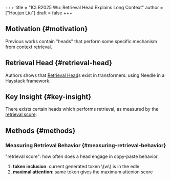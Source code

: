 +++
title = "ICLR2025 Wu: Retrieval Head Explains Long Context"
author = ["Houjun Liu"]
draft = false
+++

## Motivation {#motivation}

Previous works contain "heads" that perform some specific mechanism from context retrieval.


## Retrieval Head {#retrieval-head}

Authors shows that [Retrieval Head](#retrieval-head)s exist in transformers: using Needle in a Haystack framework.


## Key Insight {#key-insight}

There exists certain heads which performs retrieval, as measured by the [retrieval score](#measuring-retrieval-behavior).


## Methods {#methods}


### Measuring Retrieval Behavior {#measuring-retrieval-behavior}

"retrieval score": how often does a head engage in copy-paste behavior.

1.  **token inclusion**: current generated token \\(w\\) is in the edle
2.  **maximal attention**: same token gives the maximum attenion score
